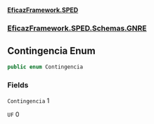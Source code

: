 #### [EficazFramework.SPED](EficazFrameworkSPED.md 'EficazFramework SPED')
### [EficazFramework.SPED.Schemas.GNRE](EficazFramework.SPED.Schemas.GNRE.md 'EficazFramework.SPED.Schemas.GNRE')

## Contingencia Enum

```csharp
public enum Contingencia
```
### Fields

<a name='EficazFramework.SPED.Schemas.GNRE.Contingencia.Contingencia'></a>

`Contingencia` 1

<a name='EficazFramework.SPED.Schemas.GNRE.Contingencia.UF'></a>

`UF` 0